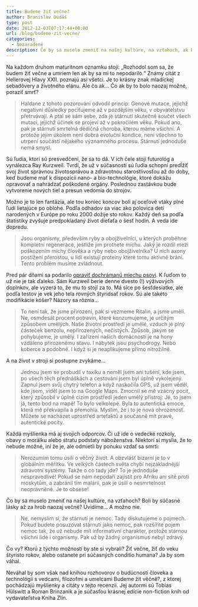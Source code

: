 ```yaml
---
title: Budeme žiť večne?
author: Branislav Dudáš
type: post
date: 2012-12-03T07:17:44+00:00
url: /blog/budeme-zit-vecne/
categories:
  - Nezaradené
description: Čo by sa muselo zmeniť na našej kultúre, na vzťahoch, ak by sme dosiahli skutočnú nemrtesľnoť? Boli by súčasné lásky až za hrob naozaj večné? Uvidíme. A možno nie.
---
```

Na každom druhom maturitnom oznamku stojí: &#8222;Rozhodol som sa, že budem žiť večne a umriem len ak by sa mi to nepodarilo.&#8220; Známy citát z Hellerovej Hlavy XXII. poznajú asi všetci. Je to krásny znak mladíckej sebadôvery a životného elánu. Ale čo ak… Čo ak by to bolo naozaj možné, poraziť smrť?<!--more-->

> Haldane z tohoto pozorováni odvodil princip: Genové mutace, jejichž negativní důsledky pociťujeme až v pozdějším věku, v obyvatelstvu přetrvávají. A ptal se sám sebe, zda je stárnutí skutečně součet všech mutací, jejichž účinek se projeví až v pokročilém věku. Pokud ano, pak je stárnutí smrtelná dědičná choroba, kterou máme všichni. A protože jejím úkolem není dobrá evoluční kondice, není všechno to utrpení součástí nějakého významného procesu. Stárnutí jednoduše nemá smysl.

Sú ľudia, ktorí sú presvedčení, že sa to dá. V ich čele stojí futurológ a vynálezca Ray Kurzweil. Tvrdí, že už v súčasnosti sú ľudia schopní predĺžiť svoj život správnou životosprávou a zdravotnou starostlivosťou až do doby, keď budeme mať k dispozícii nano- a bio-technológie, ktoré dokážu opravovať a nahrádzať poškodené orgány. Poslednou zastávkou bude vytvorenie nových tiel a presun vedomia do strojov.

Možno je to len fantázia, ale tou koniec koncov boli aj oceľové vtáky plné ľudí lietajúce po oblohe. Podľa odhadov sa viac ako polovica detí narodených v Európe po roku 2000 dožije sto rokov. Každý deň sa podľa štatistiky zvyšuje predpokladaný život dieťaťa o šesť hodín. A veda ide dopredu.

> Jsou organismy, především ryby a obojživelníci, u kterých proběhne kompletní regenerace, jestliže jim protnete míchu. Jaký je rozdíl mezi poškozením míchy člověka a ryby nebo obojživelníka? U nich axony postižení přerostou, u lidí existují proteiny které tomu aktivně brání. Tento problém musíme zvládnout.

Pred pár dňami sa podarilo <a title="Researchers restore coordinated limb movement in dogs with severe spinal cord injury" href="http://medicalxpress.com/news/2012-11-limb-movement-dogs-severe-spinal.html" target="_blank">opraviť dochrámanú miechu psovi</a>. K ľuďom to už nie je tak ďaleko. Sám Kurzweil berie denne dvesto (!) výživových doplnkov, ale vyzerá to, že mu to stojí za to. Má síce po šesťdesiatke, ale podľa testov je vek jeho tela rovných štyridsať rokov. Sú ale takéto modifikácie kóšer? Názory sa rôznia…

> To není tak, že jsme přirození, pak si vezmeme Ritalin, a jsme umělí. Ne, osmdesát procent potravin, které konzumujeme, je určitým způsobem umělých. Naše životní prostředí je umělé, vzduch je plný částeček benzolu, nepřirozených, nečistých. Způsob, jakým se pohybujeme, je umělý. I zařízení našich domácností je na hony vzdáleno přirozenému stavu. I nábytek jsou psychodrogy. Nebo koberce a podobné. I když si je neaplikujeme přímo nitrožilně.

A na život v stroji si postupne zvykáme&#8230;

> Jednou jsem se probudil v taxíku a neměl jsem ani tušení, kde jsem, po všech těch přednáškách a cestování jsem byl úplně vykolejený. Zapnul jsem svůj chytrý telefon a když naskočila GPS, už jsem věděl, kde jsem, viděl jsem to na Google Maps. Zmocnil se mě vzácný pocit, který způsobil v úplně cizím prostředí jeden umělý přístroj: Jé, to jsem já, tento bod na mapě! To bylo velkolepé. Byla to autentická emoce, která mě překvapila a přemohla. Myslím, že i to je nová ohrozenost. Můžete se nacházet uprostřed artefaktů a současně mít pravé, autentické pocity.

Každá myšlienka má aj svojich odporcov. Či už ide o vedecké rozkoly, obavy o morálku alebo stratu podstaty náboženstva. Niektorí si myslia, že to nebude možné, iní že je, ale odmietli by ponuku vzdať sa smrti:

> Nerozumím tomu úsilí o věčný život. A obzvlášť bizarní je to v globálním měřítku. Ve velkých částech světa chybí nejzákladnější zdravotní systémy. Takže o co tady jde? To je jednoduše nespravedlivé! Pokud se nám nepodaří zajistit pro Afriku ani sítě proti moskytům, a zabránil tím malárii, pak je úsilí o nesmrtelnost neoprávněné. Je to obsese!

Čo by sa muselo zmeniť na našej kultúre, na vzťahoch? Boli by súčasné lásky až za hrob naozaj večné? Uvidíme&#8230; A možno nie.

> Ne, nemyslím si, že stárnutí je nemoc. Tady diskutujeme o pojmech. Pokud budete posuzovat stárnutí jako nemoc, pak rozšíříte pojem nemoc tak, že už nebude mít informativní charakter, protože stárnou všichni lidé i organismy. Pak už by žádný organismus nebyl zdravý.

Čo vy? Ktorú z týchto možností by ste si vybrali? Žiť večne, žiť do veku štyristo rokov, alebo ostanete pri súčasných conditio humana? Ja by som váhal.

Neváhal by som však nad knihou rozhovorov o budúcnosti človeka a technológií s vedcami, filozofmi a umelcami Budeme žít věčně?, z ktorej pochádzajú myšlienky a citáty v tejto recenzii. Jej autormi sú Tobias Hülswitt a Roman Brinzanik a je súčasťou krásnej edície non-fiction kníh od vydavateľstva Kniha Zlín.